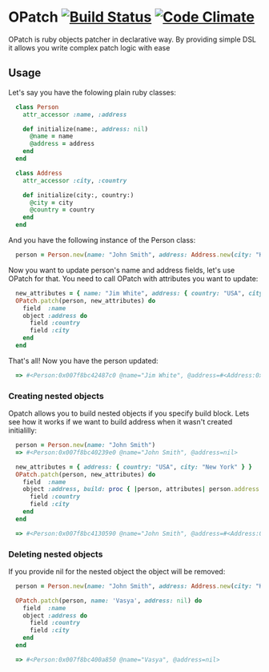 # OPatch [![Build Status](https://travis-ci.org/AlbertGazizov/opatch.png)](https://travis-ci.org/AlbertGazizov/opatch) [![Code Climate](https://codeclimate.com/github/AlbertGazizov/opatch.png)](https://codeclimate.com/github/AlbertGazizov/opatch)



OPatch is ruby objects patcher in declarative way. By providing simple DSL it allows you write complex patch logic with ease

## Usage
Let's say you have the folowing plain ruby classes:
```ruby
  class Person
    attr_accessor :name, :address

    def initialize(name:, address: nil)
      @name = name
      @address = address
    end
  end

  class Address
    attr_accessor :city, :country

    def initialize(city:, country:)
      @city = city
      @country = country
    end
  end
```
And you have the following instance of the Person class:
```ruby
  person = Person.new(name: "John Smith", address: Address.new(city: "Kazan", country: "Russia"))
```
Now you want to update person's name and address fields, let's use OPatch for that.
You need to call OPatch with attributes you want to update:
```ruby
  new_attributes = { name: "Jim White", address: { country: "USA", city: "New York" } }
  OPatch.patch(person, new_attributes) do
    field  :name
    object :address do
      field :country
      field :city
    end
  end
```
That's all! Now you have the person updated:
```ruby
  => #<Person:0x007f8bc42487c0 @name="Jim White", @address=#<Address:0x007f8bc4248838 @city="New York", @country="USA">>
```

### Creating nested objects
Opatch allows you to build nested objects if you specify build block.
Lets see how it works if we want to build address when it wasn't created initialilly:
```ruby
  person = Person.new(name: "John Smith")
  => #<Person:0x007f8bc40239e0 @name="John Smith", @address=nil>
```
```ruby
  new_attributes = { address: { country: "USA", city: "New York" } }
  OPatch.patch(person, new_attributes) do
    field  :name
    object :address, build: proc { |person, attributes| person.address = Address.new(attributes) }  do
      field :country
      field :city
    end
  end
```
```ruby
  => #<Person:0x007f8bc4130590 @name="John Smith", @address=#<Address:0x007f8bc4049a28 @city="New York", @country="USA">>
```


### Deleting nested objects
If you provide nil for the nested object the object will be removed:
```ruby
  person = Person.new(name: "John Smith", address: Address.new(city: "Kazan", country: "Russia"))

  OPatch.patch(person, name: 'Vasya', address: nil) do
    field  :name
    object :address do
      field :country
      field :city
    end
  end

  => #<Person:0x007f8bc400a850 @name="Vasya", @address=nil>
```
